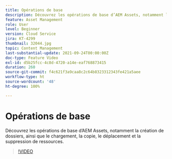 ```yaml
---
title: Opérations de base
description: Découvrez les opérations de base d’AEM Assets, notamment la création de dossiers, ainsi que le chargement, la copie, le déplacement et la suppression de ressources.
feature: Asset Management
role: User
level: Beginner
version: Cloud Service
jira: KT-4299
thumbnail: 32044.jpg
topic: Content Management
last-substantial-update: 2021-09-24T00:00:00Z
doc-type: Feature Video
exl-id: d5b25fcc-4c8d-4720-a14e-eaf768873415
duration: 260
source-git-commit: f4c621f3a9caa8c2c64b8323312343fe421a5aee
workflow-type: ht
source-wordcount: '48'
ht-degree: 100%

---
```


# Opérations de base

Découvrez les opérations de base d’AEM Assets, notamment la création de dossiers, ainsi que le chargement, la copie, le déplacement et la suppression de ressources.

>[!VIDEO](https://video.tv.adobe.com/v/32044?quality=12&learn=on)
